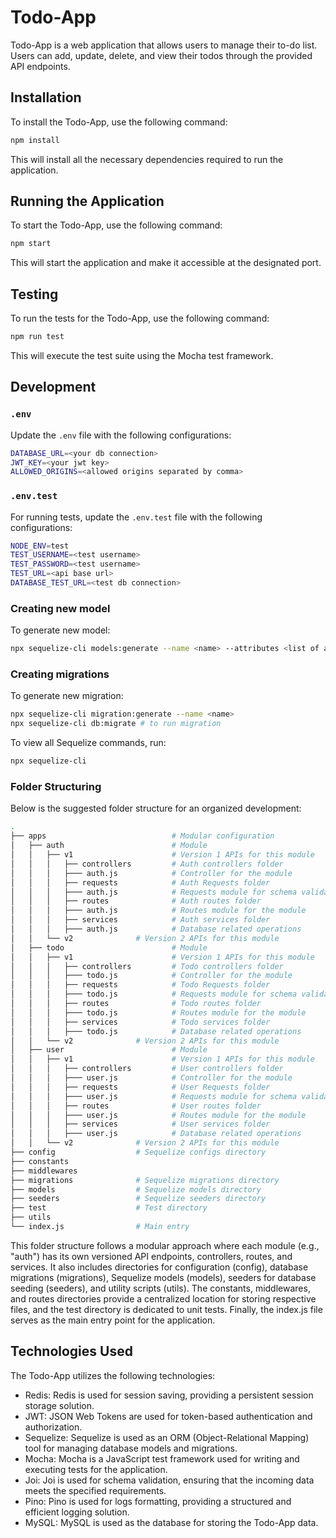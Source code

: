 # Todo-App

Todo-App is a web application that allows users to manage their to-do list. Users can add, update, delete, and view their todos through the provided API endpoints.

## Installation

To install the Todo-App, use the following command:
```bash
npm install
```
This will install all the necessary dependencies required to run the application.

## Running the Application

To start the Todo-App, use the following command:
```bash
npm start
```
This will start the application and make it accessible at the designated port.

## Testing

To run the tests for the Todo-App, use the following command:
```bash
npm run test
```
This will execute the test suite using the Mocha test framework.

## Development
### `.env`

Update the `.env` file with the following configurations:

```bash
DATABASE_URL=<your db connection>
JWT_KEY=<your jwt key>
ALLOWED_ORIGINS=<allowed origins separated by comma>
```

### `.env.test`

For running tests, update the `.env.test` file with the following configurations:

```bash
NODE_ENV=test
TEST_USERNAME=<test username>
TEST_PASSWORD=<test username>
TEST_URL=<api base url>
DATABASE_TEST_URL=<test db connection>
```

### Creating new model

To generate new model:
```bash
npx sequelize-cli models:generate --name <name> --attributes <list of attributes>
```

### Creating migrations

To generate new migration:
```bash
npx sequelize-cli migration:generate --name <name>
npx sequelize-cli db:migrate # to run migration
```

To view all Sequelize commands, run:
```bash
npx sequelize-cli
```

### Folder Structuring
Below is the suggested folder structure for an organized development: 
```bash
.
├── apps                    		# Modular configuration
│   ├── auth                		# Module
│   │   ├── v1              		# Version 1 APIs for this module
│   │   │   ├── controllers         # Auth controllers folder
│   │   │   ├─── auth.js            # Controller for the module
│   │   │   ├── requests            # Auth Requests folder
│   │   │   ├─── auth.js            # Requests module for schema validation
│   │   │   ├── routes              # Auth routes folder
│   │   │   ├─── auth.js            # Routes module for the module
│   │   │   ├── services            # Auth services folder
│   │   │   ├─── auth.js            # Database related operations
│   │   └── v2              # Version 2 APIs for this module
│   ├── todo                		# Module
│   │   ├── v1              		# Version 1 APIs for this module
│   │   │   ├── controllers         # Todo controllers folder
│   │   │   ├─── todo.js            # Controller for the module
│   │   │   ├── requests            # Todo Requests folder
│   │   │   ├─── todo.js            # Requests module for schema validation
│   │   │   ├── routes              # Todo routes folder
│   │   │   ├─── todo.js            # Routes module for the module
│   │   │   ├── services            # Todo services folder
│   │   │   ├─── todo.js            # Database related operations
│   │   └── v2              # Version 2 APIs for this module
│   ├── user                		# Module
│   │   ├── v1              		# Version 1 APIs for this module
│   │   │   ├── controllers         # User controllers folder
│   │   │   ├─── user.js            # Controller for the module
│   │   │   ├── requests            # User Requests folder
│   │   │   ├─── user.js            # Requests module for schema validation
│   │   │   ├── routes              # User routes folder
│   │   │   ├─── user.js            # Routes module for the module
│   │   │   ├── services            # User services folder
│   │   │   ├─── user.js            # Database related operations
│   │   └── v2              # Version 2 APIs for this module
├── config                  # Sequelize configs directory
├── constants
├── middlewares
├── migrations              # Sequelize migrations directory
├── models                  # Sequelize models directory
├── seeders                 # Sequelize seeders directory
├── test                    # Test directory
├── utils
└── index.js                # Main entry
```

This folder structure follows a modular approach where each module (e.g., "auth") has its own versioned API endpoints, controllers, routes, and services. It also includes directories for configuration (config), database migrations (migrations), Sequelize models (models), seeders for database seeding (seeders), and utility scripts (utils). The constants, middlewares, and routes directories provide a centralized location for storing respective files, and the test directory is dedicated to unit tests. Finally, the index.js file serves as the main entry point for the application.


## Technologies Used

The Todo-App utilizes the following technologies:

- Redis: Redis is used for session saving, providing a persistent session storage solution.
- JWT: JSON Web Tokens are used for token-based authentication and authorization.
- Sequelize: Sequelize is used as an ORM (Object-Relational Mapping) tool for managing database models and migrations.
- Mocha: Mocha is a JavaScript test framework used for writing and executing tests for the application.
- Joi: Joi is used for schema validation, ensuring that the incoming data meets the specified requirements.
- Pino: Pino is used for logs formatting, providing a structured and efficient logging solution.
- MySQL: MySQL is used as the database for storing the Todo-App data.

